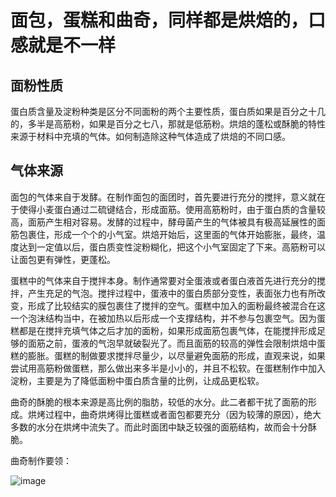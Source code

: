 # 面包，蛋糕和曲奇，同样都是烘焙的，口感就是不一样

## 面粉性质

蛋白质含量及淀粉种类是区分不同面粉的两个主要性质，蛋白质如果是百分之十几的，多半是高筋粉，如果是百分之七八，那就是低筋粉。烘焙的蓬松或酥脆的特性来源于材料中充填的气体。如何制造除这种气体造成了烘焙的不同口感。

## 气体来源

面包的气体来自于发酵。在制作面包的面团时，首先要进行充分的搅拌，意义就在于使得小麦蛋白通过二硫键结合，形成面筋。使用高筋粉时，由于蛋白质的含量较高，面筋产生相对容易。发酵的过程中，酵母菌产生的气体被具有极高延展性的面筋包裹住，形成一个个的小气室。烘焙开始后，这里面的气体开始膨胀，最终，温度达到一定值以后，蛋白质变性淀粉糊化，把这个小气室固定了下来。高筋粉可以让面包更有弹性，更蓬松。

蛋糕中的气体来自于搅拌本身。制作通常要对全蛋液或者蛋白液首先进行充分的搅拌，产生充足的气泡。搅拌过程中，蛋液中的蛋白质部分变性，表面张力也有所改变，形成了比较结实的膜包裹住了搅拌的空气。蛋糕中加入的面粉最终被混合在这一个泡沫结构当中，在被加热以后形成一个支撑结构，并不参与包裹空气。因为蛋糕都是在搅拌充填气体之后才加的面粉，如果形成面筋包裹气体，在能搅拌形成足够的面筋之前，蛋液的气泡早就破裂光了。而且面筋的较高的弹性会限制烘焙中蛋糕的膨胀。蛋糕的制做要求搅拌尽量少，以尽量避免面筋的形成，直观来说，如果尝试用高筋粉做蛋糕，那么做出来多半是小小的，并且不松软。在蛋糕制作中加入淀粉，主要是为了降低面粉中蛋白质含量的比例，让成品更松软。

曲奇的酥脆的根本来源是高比例的脂肪，较低的水分。此二者都干扰了面筋的形成。烘烤过程中，曲奇烘烤得比蛋糕或者面包都要充分（因为较薄的原因），绝大多数的水分在烘烤中流失了。而此时面团中缺乏较强的面筋结构，故而会十分酥脆。

曲奇制作要领：

![image](http://pic1.zhimg.com/6b5eeca21bd313f4d4af81ac5bb0a45f_b.jpg)
